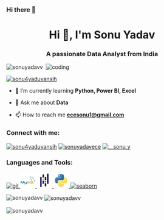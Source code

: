 ### Hi there 👋
<h1 align="center">Hi 👋, I'm Sonu Yadav</h1>
<h3 align="center">A passionate Data Analyst from India</h3>
<img align="right"alt="coding"width="400"src="https://tierheimseite.de/animated-gifs-carpenter-creative-cc-28414883">

<p align="left"> <img src="https://komarev.com/ghpvc/?username=sonuyadavv&label=Profile%20views&color=0e75b6&style=flat" alt="sonuyadavv" /> </p>

<p align="left"> <a href="https://twitter.com/sonu4yaduvansih" target="blank"><img src="https://img.shields.io/twitter/follow/sonu4yaduvansih?logo=twitter&style=for-the-badge" alt="sonu4yaduvansih" /></a> </p>

- 🌱 I’m currently learning **Python, Power BI, Excel**

- 💬 Ask me about **Data**

- 📫 How to reach me **ecesonu1@gmail.com**

<h3 align="left">Connect with me:</h3>
<p align="left">
<a href="https://twitter.com/sonu4yaduvansih" target="blank"><img align="center" src="https://raw.githubusercontent.com/rahuldkjain/github-profile-readme-generator/master/src/images/icons/Social/twitter.svg" alt="sonu4yaduvansih" height="30" width="40" /></a>
<a href="https://linkedin.com/in/sonuyadavece" target="blank"><img align="center" src="https://raw.githubusercontent.com/rahuldkjain/github-profile-readme-generator/master/src/images/icons/Social/linked-in-alt.svg" alt="sonuyadavece" height="30" width="40" /></a>
<a href="https://instagram.com/__sonu_y" target="blank"><img align="center" src="https://raw.githubusercontent.com/rahuldkjain/github-profile-readme-generator/master/src/images/icons/Social/instagram.svg" alt="__sonu_y" height="30" width="40" /></a>
</p>

<h3 align="left">Languages and Tools:</h3>
<p align="left"> <a href="https://git-scm.com/" target="_blank" rel="noreferrer"> <img src="https://www.vectorlogo.zone/logos/git-scm/git-scm-icon.svg" alt="git" width="40" height="40"/> </a> <a href="https://www.mysql.com/" target="_blank" rel="noreferrer"> <img src="https://raw.githubusercontent.com/devicons/devicon/master/icons/mysql/mysql-original-wordmark.svg" alt="mysql" width="40" height="40"/> </a> <a href="https://pandas.pydata.org/" target="_blank" rel="noreferrer"> <img src="https://raw.githubusercontent.com/devicons/devicon/2ae2a900d2f041da66e950e4d48052658d850630/icons/pandas/pandas-original.svg" alt="pandas" width="40" height="40"/> </a> <a href="https://www.python.org" target="_blank" rel="noreferrer"> <img src="https://raw.githubusercontent.com/devicons/devicon/master/icons/python/python-original.svg" alt="python" width="40" height="40"/> </a> <a href="https://seaborn.pydata.org/" target="_blank" rel="noreferrer"> <img src="https://seaborn.pydata.org/_images/logo-mark-lightbg.svg" alt="seaborn" width="40" height="40"/> </a> </p>

<p><img align="left" src="https://github-readme-stats.vercel.app/api/top-langs?username=sonuyadavv&show_icons=true&locale=en&layout=compact" alt="sonuyadavv" /></p>

<p>&nbsp;<img align="center" src="https://github-readme-stats.vercel.app/api?username=sonuyadavv&show_icons=true&locale=en" alt="sonuyadavv" /></p>

<p><img align="center" src="https://github-readme-streak-stats.herokuapp.com/?user=sonuyadavv&" alt="sonuyadavv" /></p>
<!--
**SonuYadavv/SonuYadavv** is a ✨ _special_ ✨ repository because its `README.md` (this file) appears on your GitHub profile.

Here are some ideas to get you started:

- 🔭 I’m currently working on ...
- 🌱 I’m currently learning ...
- 👯 I’m looking to collaborate on ...
- 🤔 I’m looking for help with ...
- 💬 Ask me about ...
- 📫 How to reach me: ...
- 😄 Pronouns: ...
- ⚡ Fun fact: ...
-->
